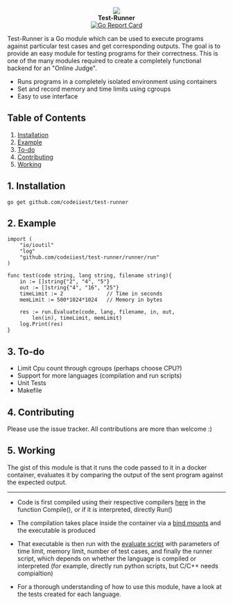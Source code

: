 <div align="center">
	<a>
		<img src="https://socialify.git.ci/codeiiest/test-runner/image?forks=1&issues=1&language=1&pattern=Circuit%20Board&pulls=1&stargazers=1&theme=Light" />
	</a>
	<br/>
	<b>Test-Runner</b>
	<br/>
	<a href="https://goreportcard.com/report/github.com/codeiiest/test-runner">
		<img src="https://goreportcard.com/badge/github.com/codeiiest/test-runner" alt="Go Report Card" />
	</a>
</div>	

Test-Runner is a Go module which can be used to execute programs against particular
test cases and get corresponding outputs. The goal is to provide an easy module
for testing programs for their correctness. This is one of the many modules
required to create a completely functional backend for an "Online Judge".

- Runs programs in a completely isolated environment using containers
- Set and record memory and time limits using cgroups
- Easy to use interface

## Table of Contents

1. [ Installation ](#install)
2. [ Example ](#example)
3. [ To-do ](#todo)
4. [ Contributing ](#contrib)
5. [ Working ](#working)

<a name="install"></a>

## 1. Installation

`go get github.com/codeiiest/test-runner`

<a name="example"></a>

## 2. Example

```
import (
	"io/ioutil"
	"log"
	"github.com/codeiiest/test-runner/runner/run"
)

func test(code string, lang string, filename string){
	in := []string{"2", "4", "5"}
	out := []string{"4", "16", "25"}
	timeLimit := 2              // Time in seconds
	memLimit := 500*1024*1024   // Memory in bytes

	res := run.Evaluate(code, lang, filename, in, out,
        len(in), timeLimit, memLimit)
	log.Print(res)
}
```

<a name="todo"></a>

## 3. To-do

- Limit Cpu count through cgroups (perhaps choose CPU?)
- Support for more languages (compilation and run scripts)
- Unit Tests
- Makefile

<a name="contrib"></a>

## 4. Contributing

Please use the issue tracker.
All contributions are more than welcome :)

<a name="working"></a>

## 5. Working

The gist of this module is that it runs the code passed to it in a docker container, evaluates it by comparing the output of the sent program against the expected output.

---

- Code is first compiled using their respective compilers [here](./internal/container/run.go) in the function Compile(), or if it is interpreted, directly Run()

- The compilation takes place inside the container via a [bind mounts](https://docs.docker.com/storage/bind-mounts/) and the executable is produced

- That executable is then run with the [evaluate script](./internal/container/docker/evaluate) with parameters of time limit, memory limit, number of test cases, and finally the runner script, which depends on whether the language is compiled or interpreted (for example, directly run python scripts, but C/C++ needs compialtion)

- For a thorough understanding of how to use this module, have a look at the tests created for each language.

